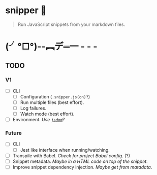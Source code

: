 # snipper :gun:

> Run JavaScript snippets from your markdown files.

# (╯°□°)--︻デ═一 - - -

## TODO

### V1
- [ ] CLI
  - [ ] Configuration (`.snipper.js(on)?`)
  - [ ] Run multiple files (best effort).
  - [ ] Log failures. 
  - [ ] Watch mode (best effort).
- [ ] Environment. _Use [`jsdom`](https://github.com/tmpvar/jsdom)_?

### Future

- [ ] CLI
  - [ ] Jest like interface when running/watching.
- [ ] Transpile with Babel. _Check for project Babel config_. (?)
- [ ] Snippet metadata. _Maybe in a HTML code on top of the snippet_.
- [ ] Improve snippet dependency injection. _Maybe get from matadata_.
